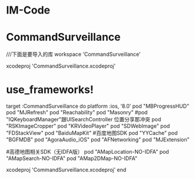 # IM-Code
# CommandSurveillance
///下面是要导入的库
workspace 'CommandSurveillance’

xcodeproj 'CommandSurveillance.xcodeproj'

# use_frameworks!
target :CommandSurveillance do
platform :ios, ‘8.0’
pod "MBProgressHUD"
pod "MJRefresh"
pod "Reachability"
pod "Masonry"
#pod "IQKeyboardManager"跟UISearchController 位置分享那冲突
pod "RSKImageCropper"
pod "KRVideoPlayer"
pod "SDWebImage"
pod "FDStackView"
pod "BaiduMapKit" #百度地图SDK
pod "YYCache"
pod "BGFMDB"
pod "AgoraAudio_iOS"
pod "AFNetworking"
pod "MJExtension"

#高德地图相关SDK（无IDFA版）
pod "AMapLocation-NO-IDFA"
pod "AMapSearch-NO-IDFA"
pod "AMap2DMap-NO-IDFA"

xcodeproj 'CommandSurveillance.xcodeproj'
end
